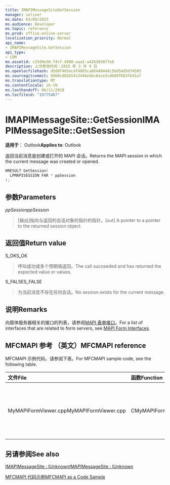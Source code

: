```yaml
---
title: IMAPIMessageSiteGetSession
manager: soliver
ms.date: 03/09/2015
ms.audience: Developer
ms.topic: reference
ms.prod: office-online-server
localization_priority: Normal
api_name:
- IMAPIMessageSite.GetSession
api_type:
- COM
ms.assetid: c35d9e38-f4cf-4908-aaa1-a4263b58f7e8
description: 上次修改时间：2015 年 3 月 9 日
ms.openlocfilehash: d5d0f465ecdf4865ca86448448c56d54d5df4505
ms.sourcegitcommit: 9d60cd82b5413446e5bc8ace2cd689f683fb41a7
ms.translationtype: MT
ms.contentlocale: zh-CN
ms.lasthandoff: 06/11/2018
ms.locfileid: "19775467"
---
```

# <a name="imapimessagesitegetsession"></a><span data-ttu-id="f7e34-103">IMAPIMessageSite::GetSession</span><span class="sxs-lookup"><span data-stu-id="f7e34-103">IMAPIMessageSite::GetSession</span></span>

  
  
<span data-ttu-id="f7e34-104">**适用于**： Outlook</span><span class="sxs-lookup"><span data-stu-id="f7e34-104">**Applies to**: Outlook</span></span> 
  
<span data-ttu-id="f7e34-105">返回当前消息是创建或打开的 MAPI 会话。</span><span class="sxs-lookup"><span data-stu-id="f7e34-105">Returns the MAPI session in which the current message was created or opened.</span></span>
  
```cpp
HRESULT GetSession(
  LPMAPISESSION FAR * ppSession
);
```

## <a name="parameters"></a><span data-ttu-id="f7e34-106">参数</span><span class="sxs-lookup"><span data-stu-id="f7e34-106">Parameters</span></span>

 <span data-ttu-id="f7e34-107">_ppSession_</span><span class="sxs-lookup"><span data-stu-id="f7e34-107">_ppSession_</span></span>
  
> <span data-ttu-id="f7e34-108">[输出]指向与返回的会话对象的指针的指针。</span><span class="sxs-lookup"><span data-stu-id="f7e34-108">[out] A pointer to a pointer to the returned session object.</span></span>
    
## <a name="return-value"></a><span data-ttu-id="f7e34-109">返回值</span><span class="sxs-lookup"><span data-stu-id="f7e34-109">Return value</span></span>

<span data-ttu-id="f7e34-110">S_OK</span><span class="sxs-lookup"><span data-stu-id="f7e34-110">S_OK</span></span> 
  
> <span data-ttu-id="f7e34-111">呼叫成功或多个预期值返回。</span><span class="sxs-lookup"><span data-stu-id="f7e34-111">The call succeeded and has returned the expected value or values.</span></span>
    
<span data-ttu-id="f7e34-112">S_FALSE</span><span class="sxs-lookup"><span data-stu-id="f7e34-112">S_FALSE</span></span> 
  
> <span data-ttu-id="f7e34-113">为当前消息不存在任何会话。</span><span class="sxs-lookup"><span data-stu-id="f7e34-113">No session exists for the current message.</span></span>
    
## <a name="remarks"></a><span data-ttu-id="f7e34-114">说明</span><span class="sxs-lookup"><span data-stu-id="f7e34-114">Remarks</span></span>

<span data-ttu-id="f7e34-115">向窗体服务器相关的接口的列表，请参阅[MAPI 表单接口](mapi-form-interfaces.md)。</span><span class="sxs-lookup"><span data-stu-id="f7e34-115">For a list of interfaces that are related to form servers, see [MAPI Form Interfaces](mapi-form-interfaces.md).</span></span>
  
## <a name="mfcmapi-reference"></a><span data-ttu-id="f7e34-116">MFCMAPI 参考 （英文）</span><span class="sxs-lookup"><span data-stu-id="f7e34-116">MFCMAPI reference</span></span>

<span data-ttu-id="f7e34-117">MFCMAPI 示例代码，请参阅下表。</span><span class="sxs-lookup"><span data-stu-id="f7e34-117">For MFCMAPI sample code, see the following table.</span></span>
  
|<span data-ttu-id="f7e34-118">**文件**</span><span class="sxs-lookup"><span data-stu-id="f7e34-118">**File**</span></span>|<span data-ttu-id="f7e34-119">**函数**</span><span class="sxs-lookup"><span data-stu-id="f7e34-119">**Function**</span></span>|<span data-ttu-id="f7e34-120">**Comment**</span><span class="sxs-lookup"><span data-stu-id="f7e34-120">**Comment**</span></span>|
|:-----|:-----|:-----|
|<span data-ttu-id="f7e34-121">MyMAPIFormViewer.cpp</span><span class="sxs-lookup"><span data-stu-id="f7e34-121">MyMAPIFormViewer.cpp</span></span>  <br/> |<span data-ttu-id="f7e34-122">CMyMAPIFormViewer::GetSession</span><span class="sxs-lookup"><span data-stu-id="f7e34-122">CMyMAPIFormViewer::GetSession</span></span>  <br/> |<span data-ttu-id="f7e34-123">MFCMAPI 使用**IMAPIMessageSite::GetSession**方法可返回当前缓存的会话指针，它是否可用。</span><span class="sxs-lookup"><span data-stu-id="f7e34-123">MFCMAPI uses the **IMAPIMessageSite::GetSession** method to return the currently cached session pointer, if it is available.</span></span>  <br/> |
   
## <a name="see-also"></a><span data-ttu-id="f7e34-124">另请参阅</span><span class="sxs-lookup"><span data-stu-id="f7e34-124">See also</span></span>



[<span data-ttu-id="f7e34-125">IMAPIMessageSite : IUnknown</span><span class="sxs-lookup"><span data-stu-id="f7e34-125">IMAPIMessageSite : IUnknown</span></span>](imapimessagesiteiunknown.md)


[<span data-ttu-id="f7e34-126">MFCMAPI 代码示例</span><span class="sxs-lookup"><span data-stu-id="f7e34-126">MFCMAPI as a Code Sample</span></span>](mfcmapi-as-a-code-sample.md)

